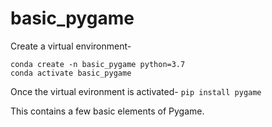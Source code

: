# basic_pygame

Create a virtual environment-
```
conda create -n basic_pygame python=3.7
conda activate basic_pygame 
```
Once the virtual evironment is activated- `pip install pygame`

This contains a few basic elements of Pygame.
